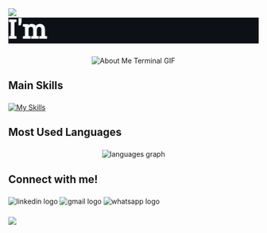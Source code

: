 <div>
  <img style="100%" src="https://capsule-render.vercel.app/api?type=waving&height=125&section=header&reversal=false&fontSize=70&fontColor=FFFFFF&fontAlign=50&fontAlignY=50&rotate=-1&stroke=-&descSize=20&descAlign=50&descAlignY=50&color=2698eb"  />
</div>

<div align="center">
    <img src="./assets/typewriter.gif" alt="Typewriter GIF"/>
</div>

###

<div align="center">
    <img src="./assets/terminal.gif" alt="About Me Terminal GIF"/>
</div>

###

<h2 align="left">Main Skills</h2>

###

[![My Skills](https://skillicons.dev/icons?i=py,js,ts,html,css,bootstrap,django,flask,git,github,jquery,angular,express,mongodb,mysql,nodejs,npm,postman,react,sqlite,selenium,tailwind,vscode&perline=15)](https://skillicons.dev)

<h2 align="left">Most Used Languages</h2>

###

<div align="center">
  <img src="https://github-readme-stats.vercel.app/api/top-langs?username=viniditi&locale=en&hide_title=false&layout=compact&card_width=320&langs_count=6&theme=dracula&hide_border=false&order=2&custom_title=%20" height="150" alt="languages graph"  />
</div>

###

<h2 align="left">Connect with me!</h2>

###

<div align="left">
  <img src="https://raw.githubusercontent.com/maurodesouza/profile-readme-generator/master/src/assets/icons/social/linkedin/default.svg" width="52" height="40" alt="linkedin logo"  />
  <img src="https://raw.githubusercontent.com/maurodesouza/profile-readme-generator/master/src/assets/icons/social/gmail/default.svg" width="52" height="40" alt="gmail logo"  />
  <img src="https://raw.githubusercontent.com/maurodesouza/profile-readme-generator/master/src/assets/icons/social/whatsapp/default.svg" width="52" height="40" alt="whatsapp logo"  />
</div>

###

<div>
  <img style="100%" src="https://capsule-render.vercel.app/api?type=waving&height=125&section=footer&reversal=false&fontSize=70&fontColor=FFFFFF&fontAlign=50&fontAlignY=50&stroke=-&descSize=20&descAlign=50&descAlignY=50&color=2698ed"  />
</div>

###
